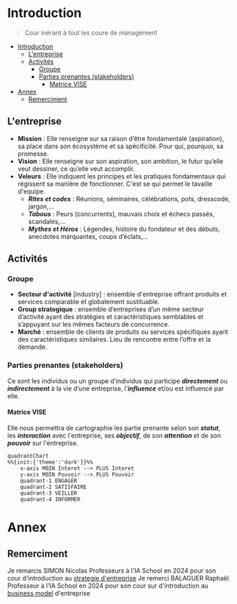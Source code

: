 # Introduction

> Cour inérant à tout les coure de management

- [Introduction](#introduction)
  - [L'entreprise](#lentreprise)
  - [Activités](#activités)
    - [Groupe](#groupe)
    - [Parties prenantes (stakeholders)](#parties-prenantes-stakeholders)
      - [Matrice VISE](#matrice-vise)
- [Annex](#annex)
  - [Remerciment](#remerciment)

## L'entreprise

- **Mission** : Elle renseigne sur sa raison d’être fondamentale (aspiration), sa place dans son écosystème et sa spécificité.
Pour qui, pourquoi, sa promesse.
- **Vision** : Elle renseigne sur son aspiration, son ambition, le futur qu’elle veut dessiner, ce qu’elle veut accomplir.
- **Veleurs** : Elle indiquent les principes et les pratiques fondamentaux qui régissent sa manière de fonctionner. C'est se qui permet le tavaille d'equipe.
  - ***Rites et codes*** : Réunions, séminaires, célébrations, pots, dresscode, jargon,…
  - ***Tabous*** : Peurs (concurrents), mauvais choix et échecs passés, scandales,…
  - ***Mythes et Héros*** : Légendes, histoire du fondateur et des débuts, anecdotes marquantes, coups d’éclats,…

## Activités

### Groupe

- **Secteur d'activité** [industry] : ensemble d'entreprise offrant produits et services comparable et globalement sustituable.
- **Group strategique** : ensemble d’entreprises d’un même secteur d’activité ayant des stratégies et caractéristiques semblables et s’appuyant sur les mêmes facteurs de concurrence.
- **Marché** : ensemble de clients de produits ou services spécifiques ayant des caractéristiques similaires.
Lieu de rencontre entre l’offre et la demande.

### Parties prenantes (stakeholders)

Ce sont les individus ou un groupe d’individus qui participe ***directement*** ou ***indirectement*** à la vie d’une entreprise, l’***influence*** et/ou est influencé par elle.

#### Matrice VISE

Elle nous permettra de cartographie les partie prenante selon son ***statut***, les ***interaction*** avec l'entreprise, ses ***objectif***, de son ***attention*** et de son ***pouvoir*** sur l'entreprise.

<!-- les entete sont coupé -->
```mermaid
quadrantChart
%%{init:{'theme':'dark'}}%%
    x-axis MOIN Interet --> PLUS Interet
    y-axis MOIN Pouvoir --> PLUS Pouvoir
    quadrant-1 ENGAGER
    quadrant-2 SATISFAIRE
    quadrant-3 VEILLER
    quadrant-4 INFORMER
```

# Annex

## Remerciment

Je remarcis SIMON Nicolas Professeurs à l'IA School en 2024 pour son cour d'introduction au [strategie d'entreprise](2-strategies.md)
Je remerci BALAGUER Raphaël Professeur à l'IA School en 2024 pour son cour sur d'introduction au [business model](1-business.md) d'entreprise

<!-- crée par WyloW2RicardO le 2024-03-10 -->